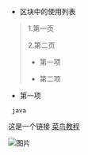 * 区块中的使用列表

> 1.第一页
>
> 2.第二页
>
> + 第一项
>
> + 第二项
>
>   

* 第一项

``` java```

这是一个链接 [菜鸟教程](http://www.baidu.com)

![图片](C:\Users\Administrator.ADMIN\Desktop\1.png)





